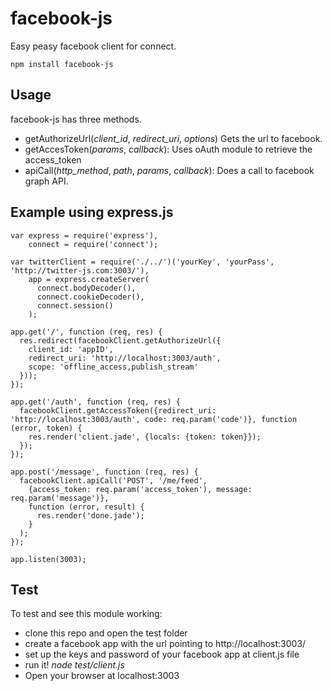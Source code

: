# facebook-js

Easy peasy facebook client for connect.

    npm install facebook-js

## Usage

facebook-js has three methods.

  * getAuthorizeUrl(_client_id_, _redirect_uri_, _options_) Gets the url to facebook.
  * getAccesToken(_params_, _callback_): Uses oAuth module to retrieve the access_token
  * apiCall(_http_method_, _path_, _params_, _callback_): Does a call to facebook graph API.

## Example using express.js

    var express = require('express'),
        connect = require('connect');

    var twitterClient = require('./../')('yourKey', 'yourPass', 'http://twitter-js.com:3003/'),
        app = express.createServer(
          connect.bodyDecoder(),
          connect.cookieDecoder(),
          connect.session()
        );

    app.get('/', function (req, res) {
      res.redirect(facebookClient.getAuthorizeUrl({
        client_id: 'appID',
        redirect_uri: 'http://localhost:3003/auth',
        scope: 'offline_access,publish_stream'
      }));
    });

    app.get('/auth', function (req, res) {
      facebookClient.getAccessToken({redirect_uri: 'http://localhost:3003/auth', code: req.param('code')}, function (error, token) {
        res.render('client.jade', {locals: {token: token}});
      });
    });

    app.post('/message', function (req, res) {
      facebookClient.apiCall('POST', '/me/feed',
        {access_token: req.param('access_token'), message: req.param('message')},
        function (error, result) {
          res.render('done.jade');
        }
      );
    });

    app.listen(3003);

## Test

To test and see this module working:

  * clone this repo and open the test folder
  * create a facebook app with the url pointing to http://localhost:3003/
  * set up the keys and password of your facebook app at client.js file
  * run it! _node test/client.js_
  * Open your browser at localhost:3003
